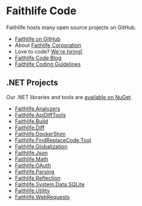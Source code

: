 
# Faithlife Code

Faithlife hosts many open source projects on GitHub.

* [Faithlife on GitHub](https://github.com/Faithlife)
* About [Faithlife Corporation](https://faithlife.com/about)
* Love to code? [We're hiring!](https://faithlife.com/jobs/SoftwareDeveloper).
* [Faithlife Code Blog](http://faithlife.codes/blog/)
* [Faithlife Coding Guidelines](https://github.com/Faithlife/CodingGuidelines)

## .NET Projects

Our .NET libraries and tools are [available on NuGet](https://www.nuget.org/profiles/Faithlife).

* [Faithlife.Analyzers](https://github.com/Faithlife/FaithlifeAnalyzers)
* [Faithlife.ApiDiffTools](https://github.com/Faithlife/FaithlifeApiDiffTools)
* [Faithlife.Build](https://faithlife.github.io/FaithlifeBuild/)
* [Faithlife.Diff](https://faithlife.github.io/FaithlifeDiff/)
* [Faithlife.DockerShim](https://faithlife.github.io/FaithlifeDockerShim/)
* [Faithlife.FindReplaceCode.Tool](https://github.com/Faithlife/FindReplaceCode)
* [Faithlife.Globalization](https://faithlife.github.io/FaithlifeGlobalization/)
* [Faithlife.Json](https://faithlife.github.io/FaithlifeJson/)
* [Faithlife.Math](https://faithlife.github.io/FaithlifeMath/)
* [Faithlife.OAuth](https://faithlife.github.io/FaithlifeOAuth/)
* [Faithlife.Parsing](https://faithlife.github.io/Parsing/)
* [Faithlife.Reflection](https://faithlife.github.io/FaithlifeReflection/)
* [Faithlife.System.Data.SQLite](https://github.com/Faithlife/System.Data.SQLite)
* [Faithlife.Utility](https://faithlife.github.io/FaithlifeUtility/)
* [Faithlife.WebRequests](https://faithlife.github.io/FaithlifeWebRequests/)
